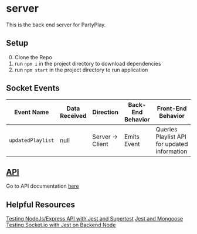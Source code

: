 # server

This is the back end server for PartyPlay.

## Setup

0. Clone the Repo
1. run `npm i` in the project directory to download dependencies
2. run `npm start` in the project directory to run application

## Socket Events

| Event Name | Data Received | Direction | Back-End Behavior | Front-End Behavior |
|-|-|-|-|-|
| `updatedPlaylist` | null | Server -> Client | Emits Event | Queries Playlist API for updated information |

## [API](docs/api.md)

Go to API documentation [here](docs/api.md)

## Helpful Resources

[Testing NodeJs/Express API with Jest and Supertest](https://dev.to/nedsoft/testing-nodejs-express-api-with-jest-and-supertest-1km6)
[Jest and Mongoose](https://zellwk.com/blog/jest-and-mongoose/)
[Testing Socket.io with Jest on Backend Node](https://medium.com/@tozwierz/testing-socket-io-with-jest-on-backend-node-js-f71f7ec7010f)
